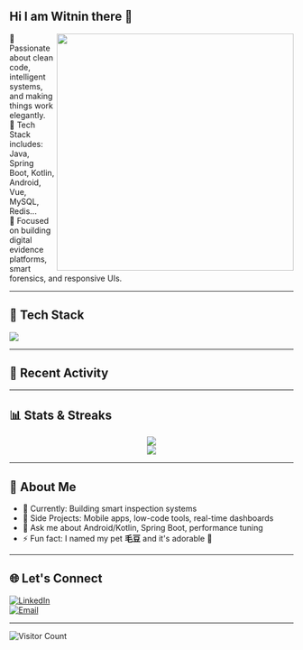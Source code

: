 ## Hi I am Witnin there 👋

<img align="right" src="https://github-readme-stats.vercel.app/api?username=wsyhh&show_icons=true&theme=radical&hide=stars&count_private=true" width="420" />

🌟 Passionate about clean code, intelligent systems, and making things work elegantly.  
🧠 Tech Stack includes: Java, Spring Boot, Kotlin, Android, Vue, MySQL, Redis...  
🎯 Focused on building digital evidence platforms, smart forensics, and responsive UIs.

---

## 🔧 Tech Stack

<p align="left">
  <img src="https://skillicons.dev/icons?i=java,kotlin,spring,androidstudio,vue,js,ts,html,css,mysql,redis,linux,idea,git" />
</p>

---

## 🚀 Recent Activity

<!--START_SECTION:activity-->
<!-- You can auto-update this section using GitHub Actions -->
<!--END_SECTION:activity-->

---

## 📊 Stats & Streaks

<p align="center">
  <img src="https://streak-stats.demolab.com?user=wsyhh&theme=radical&hide_border=true&date_format=M%20j%5B%2C%20Y%5D" />
  <br>
  <img src="https://github-readme-stats.vercel.app/api/top-langs/?username=wsyhh&layout=compact&theme=radical&hide_border=true" />
</p>

---

## 🧭 About Me

- 🎯 Currently: Building smart inspection systems  
- 🧩 Side Projects: Mobile apps, low-code tools, real-time dashboards  
- 💬 Ask me about Android/Kotlin, Spring Boot, performance tuning  
- ⚡ Fun fact: I named my pet **毛豆** and it's adorable 🐾

---

## 🌐 Let's Connect

[![LinkedIn](https://img.shields.io/badge/LinkedIn-blue?style=flat&logo=linkedin&logoColor=white)](https://linkedin.com)  
[![Email](https://img.shields.io/badge/Email-D14836?style=flat&logo=gmail&logoColor=white)](mailto:your@email.com)

---

![Visitor Count](https://komarev.com/ghpvc/?username=wsyhh&style=flat-square&color=blue)
